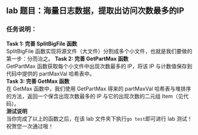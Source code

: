 ## lab 题目：海量日志数据，提取出访问次数最多的IP
### 任务说明：
**Task 1: 完善 SplitBigFile 函数**<br>
SplitBigFile 函数实现将源文件（大文件）分割成多个小文件，也就是我们要做的第一步：分而治之。
**Task 2: 完善 GetPartMax 函数**<br>
GetPartMax 函数获取每个小文件中出现次数最多的 IP，将该 IP 与计数值保存到代码中提供的 partMaxVal 哈希表中。<br>
**Task 3: 完善 GetMax 函数**<br>
在 GetMax 函数中，我们使用 GetPartMax 得来的 partMaxVal 哈希表与堆排序的方法，返回一个保含出现次数最多的 IP 与它的出现次数的二元组 Item（见代码）。<br>
**测试说明**<br>
当你完成了以上的函数之后，在该 lab 文件夹下执行`go test`即可进行 lab 测试！祝贺您一次通过哦！